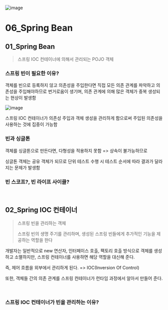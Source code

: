 ![image](https://user-images.githubusercontent.com/93081720/172037595-5d53b57e-9d25-48b5-8433-485d78b311c8.png)

# 06_Spring Bean

## 01_Spring Bean

> 스프링 IOC 컨테이너에 의해서 관리되는 POJO 객체

### 스프링 빈이 필요한 이유?

객체를 빈으로 등록하지 않고 의존성을 주입한다면 직접 모든 의존 관계를 파악하고 의존성을 주입해야하므로 번거로움이 생기며, 의존 관계에 의해 많은 객체가 중복 생성되는 현상이 발생함

![image](https://user-images.githubusercontent.com/93081720/181055931-10aec290-5f0f-4de2-9879-a707307b169d.png)

스프링 IOC 컨테이너가 의존성 주입과 객체 생성을 관리하게 함으로써 주입된 의존성을 사용하는 것에 집중이 가능함

### 빈과 싱글톤

객체를 싱글톤으로 만든다면, 다형성을 적용하지 못함 => 상속이 불가능하므로

싱글톤 객체는 공유 객체가 되므로 단위 테스트 수행 시 테스트 순서에 따라 결과가 달라지는 문제가 발생함







### 빈 스코프?, 빈 라이프 사이클?



<br>

## 02_Spring IOC 컨테이너

> 스프링 빈을 관리하는 객체
>
> 스프링 빈의 생명 주기를 관리하며, 생성된 스프링 빈들에게 추가적인 기능을 제공하는 역할을 한다

개발자는 일반적으로 new 연산자, 인터페이스 호출, 팩토리 호출 방식으로 객체를 생성하고 소멸하지만, 스프링 컨테이너를 사용하면 해당 역할을 대신해 준다.

즉, 제어 흐름을 외부에서 관리하게 된다. => IOC(Inversion Of Control)

또한, 객체들 간의 의존 관계를 스프링 컨테이너가 런타임 과정에서 알아서 만들어 준다.

<br>

### 스프링 IOC 컨테이너가 빈을 관리하는 이유?